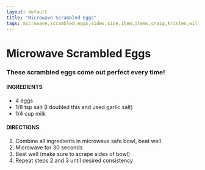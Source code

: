 ```yaml
---
layout: default
title: "Microwave Scrambled Eggs"
tags: microwave,scrambled,eggs,sides,side,item,items,craig,kristen,willett
---
```

# Microwave Scrambled Eggs

### These scrambled eggs come out perfect every time!

#### INGREDIENTS
- 4 eggs
- 1/8 tsp salt (I doubled this and used garlic salt)
- 1/4 cup milk

#### DIRECTIONS
1. Combine all ingredients in microwave safe bowl, beat well
2. Microwave for 30 seconds
3. Beat well (make sure to scrape sides of bowl)
4. Repeat steps 2 and 3 until desired consistency
